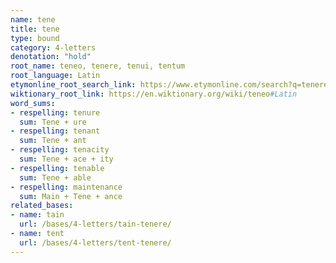 ```yaml
---
name: tene
title: tene
type: bound
category: 4-letters
denotation: "hold"
root_name: teneo, tenere, tenui, tentum
root_language: Latin
etymonline_root_search_link: https://www.etymonline.com/search?q=tenere
wiktionary_root_link: https://en.wiktionary.org/wiki/teneo#Latin
word_sums:
- respelling: tenure
  sum: Tene + ure
- respelling: tenant
  sum: Tene + ant
- respelling: tenacity
  sum: Tene + ace + ity
- respelling: tenable
  sum: Tene + able
- respelling: maintenance
  sum: Main + Tene + ance
related_bases:
- name: tain
  url: /bases/4-letters/tain-tenere/
- name: tent
  url: /bases/4-letters/tent-tenere/
---
```

